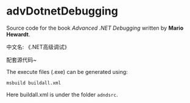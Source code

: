 # advDotnetDebugging
Source code for the book *Advanced .NET Debugging* written by **Mario Hewardt**.

中文名: 《.NET高级调试》

配套源代码~

The execute files (.exe) can be generated using:
```bash
msbuild buildall.xml
```

Here buildall.xml is under the folder `adndsrc`.
